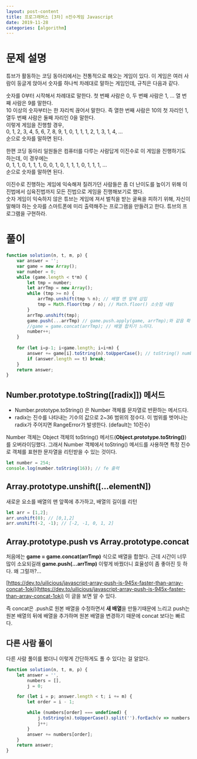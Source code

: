 ```yaml
---
layout: post-content
title: 프로그래머스 [3차] n진수게임 Javascript
date: 2019-11-28
categories: [algorithm]
---
```

# 문제 설명

튜브가 활동하는 코딩 동아리에서는 전통적으로 해오는 게임이 있다. 이 게임은 여러 사람이 둥글게 앉아서 숫자를 하나씩 차례대로 말하는 게임인데, 규칙은 다음과 같다.

숫자를 0부터 시작해서 차례대로 말한다. 첫 번째 사람은 0, 두 번째 사람은 1, … 열 번째 사람은 9를 말한다.    
10 이상의 숫자부터는 한 자리씩 끊어서 말한다. 즉 열한 번째 사람은 10의 첫 자리인 1, 열두 번째 사람은 둘째 자리인 0을 말한다.    
이렇게 게임을 진행할 경우,    
0, 1, 2, 3, 4, 5, 6, 7, 8, 9, 1, 0, 1, 1, 1, 2, 1, 3, 1, 4, …    
순으로 숫자를 말하면 된다.

한편 코딩 동아리 일원들은 컴퓨터를 다루는 사람답게 이진수로 이 게임을 진행하기도 하는데, 이 경우에는    
0, 1, 1, 0, 1, 1, 1, 0, 0, 1, 0, 1, 1, 1, 0, 1, 1, 1, …    
순으로 숫자를 말하면 된다.

이진수로 진행하는 게임에 익숙해져 질려가던 사람들은 좀 더 난이도를 높이기 위해 이진법에서 십육진법까지 모든 진법으로 게임을 진행해보기로 했다.    
숫자 게임이 익숙하지 않은 튜브는 게임에 져서 벌칙을 받는 굴욕을 피하기 위해, 자신이 말해야 하는 숫자를 스마트폰에 미리 출력해주는 프로그램을 만들려고 한다.     튜브의 프로그램을 구현하라.

# 풀이
 
```javascript
function solution(n, t, m, p) {
    var answer = '';
    var game = new Array();
    var number = 0;
    while (game.length < t*m) {
        let tmp = number;       
        let arrTmp = new Array();
        while (tmp >= n) {
            arrTmp.unshift(tmp % n); // 배열 맨 앞에 삽입
            tmp = Math.floor(tmp / n); // Math.floor() 소숫점 내림
        }
        arrTmp.unshift(tmp);
        game.push(...arrTmp) // game.push.apply(game, arrTmp);와 같음 확장연산자(e6)
        //game = game.concat(arrTmp); // 배열 합치기 느리다.
        number++;
    }
    
    for (let i=p-1; i<game.length; i=i+m) {
        answer += game[i].toString(n).toUpperCase(); // toString() number를 n진수 형태로 반환한다. abcdef를 소문자 형태로 반환해서 toUpperCase()를 사용했다.
        if (answer.length == t) break;
    }
    return answer;
}
```

## Number.prototype.toString([radix]]) 메서드

* Number.prototype.toString() 은 Number 객체를 문자열로 반환하는 메서드다.
* radix는 진수를 나타내는 기수의 값으로 2~36 범위의 정수다. 이 범위를 벗어나는 radix가 주어지면 RangeError가 발생한다. (default는 10진수)

Number 객체는 Object 객체의 toString() 메서드(**Object.prototype.toString()**)를 오버라이딩했다.
그래서 Number 객체에서 toString() 메서드를 사용하면 특정 진수로 객체를 표현한 문자열을 리턴받을 수 있는 것이다.

```javascript
let number = 254;
console.log(number.toString(16)); // fe 출력
```

## Array.prototype.unshift([...elementN])

새로운 요소를 배열의 맨 앞쪽에 추가하고, 배열의 길이를 리턴

```javascript
let arr = [1,2];
arr.unshift(0); // [0,1,2]
arr.unshift(-2, -1); // [-2, -1, 0, 1, 2]
```

## Array.prototype.push vs Array.prototype.concat

처음에는 **game = game.concat(arrTmp)** 식으로 배열을 합쳤다. 근데 시간이 너무 많이 소요되길래 **game.push(...arrTmp)** 이렇게 바꿨더니 효율성이 좀 좋아진 듯 하다. 왜 그럴까?...

[https://dev.to/uilicious/javascript-array-push-is-945x-faster-than-array-concat-1oki](https://dev.to/uilicious/javascript-array-push-is-945x-faster-than-array-concat-1oki) 이 글을 보면 알 수 있다.

즉 concat은 .push로 원본 배열을 수정하면서 **새 배열**을 만들기때문에 느리고 push는 원본 배열의 뒤에 배열을 추가하며 원본 배열을 변경하기 때문에 concat 보다는 빠르다.   

## 다른 사람 풀이

다른 사람 풀이를 봤더니 이렇게 간단하게도 풀 수 있다는 걸 알았다.

```javascript
function solution(n, t, m, p) {
    let answer = '',
        numbers = [],
        j = 0;

    for (let i = p; answer.length < t; i += m) {
        let order = i - 1;

        while (numbers[order] === undefined) {
            j.toString(n).toUpperCase().split('').forEach(v => numbers.push(v));
            j++;
        }
        answer += numbers[order];
    }
    return answer;
}
```